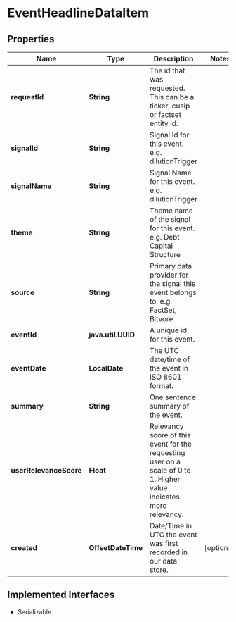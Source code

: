 

# EventHeadlineDataItem


## Properties

Name | Type | Description | Notes
------------ | ------------- | ------------- | -------------
**requestId** | **String** | The id that was requested. This can be a ticker, cusip or factset entity id. | 
**signalId** | **String** | Signal Id for this event. e.g. dilutionTrigger | 
**signalName** | **String** | Signal Name for this event. e.g. dilutionTrigger | 
**theme** | **String** | Theme name of the signal for this event. e.g. Debt Capital Structure | 
**source** | **String** | Primary data provider for the signal this event belongs to. e.g. FactSet, Bitvore | 
**eventId** | **java.util.UUID** | A unique id for this event. | 
**eventDate** | **LocalDate** | The UTC date/time of the event in ISO 8601 format. | 
**summary** | **String** | One sentence summary of the event. | 
**userRelevanceScore** | **Float** | Relevancy score of this event for the requesting user on a scale of 0 to 1. Higher value indicates more relevancy. | 
**created** | **OffsetDateTime** | Date/Time in UTC the event was first recorded in our data store. |  [optional]


## Implemented Interfaces

* Serializable



